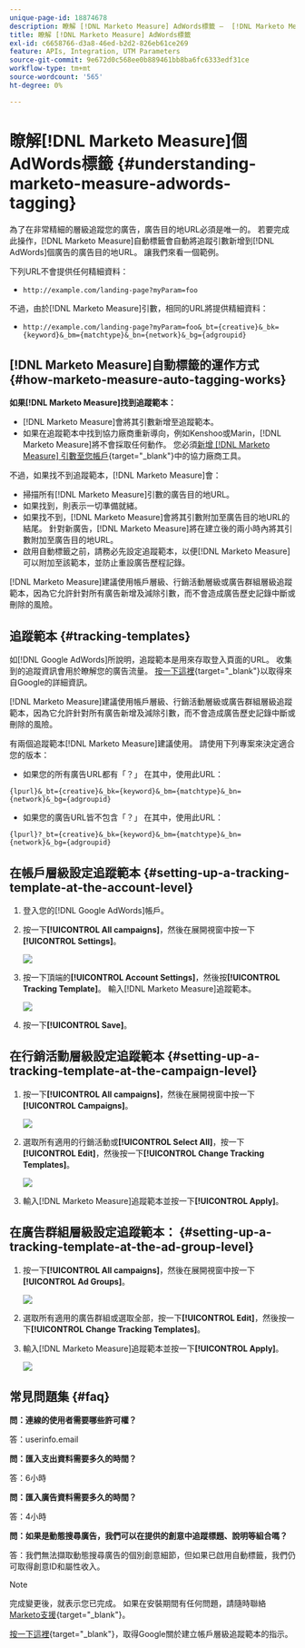 ```yaml
---
unique-page-id: 18874678
description: 瞭解 [!DNL Marketo Measure] AdWords標籤 —  [!DNL Marketo Measure]
title: 瞭解 [!DNL Marketo Measure] AdWords標籤
exl-id: c6658766-d3a8-46ed-b2d2-826eb61ce269
feature: APIs, Integration, UTM Parameters
source-git-commit: 9e672d0c568ee0b889461bb8ba6fc6333edf31ce
workflow-type: tm+mt
source-wordcount: '565'
ht-degree: 0%

---
```


# 瞭解[!DNL Marketo Measure]個AdWords標籤 {#understanding-marketo-measure-adwords-tagging}

為了在非常精細的層級追蹤您的廣告，廣告目的地URL必須是唯一的。 若要完成此操作，[!DNL Marketo Measure]自動標籤會自動將追蹤引數新增到[!DNL AdWords]個廣告的廣告目的地URL。 讓我們來看一個範例。

下列URL不會提供任何精細資料：

* `http://example.com/landing-page?myParam=foo`

不過，由於[!DNL Marketo Measure]引數，相同的URL將提供精細資料：

* `http://example.com/landing-page?myParam=foo&_bt={creative}&_bk={keyword}&_bm={matchtype}&_bn={network}&_bg={adgroupid}`

## [!DNL Marketo Measure]自動標籤的運作方式 {#how-marketo-measure-auto-tagging-works}

**如果[!DNL Marketo Measure]找到追蹤範本：**

* [!DNL Marketo Measure]會將其引數新增至追蹤範本。
* 如果在追蹤範本中找到協力廠商重新導向，例如Kenshoo或Marin，[!DNL Marketo Measure]將不會採取任何動作。 您必須[新增 [!DNL Marketo Measure] 引數至您帳戶](/help/api-connections/utilizing-marketo-measures-api-connections/how-bid-management-tools-affect-marketo-measure.md){target="_blank"}中的協力廠商工具。

不過，如果找不到追蹤範本，[!DNL Marketo Measure]會：

* 掃描所有[!DNL Marketo Measure]引數的廣告目的地URL。
* 如果找到，則表示一切準備就緒。
* 如果找不到，[!DNL Marketo Measure]會將其引數附加至廣告目的地URL的結尾。 針對新廣告，[!DNL Marketo Measure]將在建立後的兩小時內將其引數附加至廣告目的地URL。
* 啟用自動標籤之前，請務必先設定追蹤範本，以便[!DNL Marketo Measure]可以附加至該範本，並防止重設廣告歷程記錄。

[!DNL Marketo Measure]建議使用帳戶層級、行銷活動層級或廣告群組層級追蹤範本，因為它允許針對所有廣告新增及減除引數，而不會造成廣告歷史記錄中斷或刪除的風險。

## 追蹤範本 {#tracking-templates}

如[!DNL Google AdWords]所說明，追蹤範本是用來存取登入頁面的URL。 收集到的追蹤資訊會用於瞭解您的廣告流量。 [按一下這裡](https://support.google.com/adwords/answer/7197008?hl=en){target="_blank"}以取得來自Google的詳細資訊。

[!DNL Marketo Measure]建議使用帳戶層級、行銷活動層級或廣告群組層級追蹤範本，因為它允許針對所有廣告新增及減除引數，而不會造成廣告歷史記錄中斷或刪除的風險。

有兩個追蹤範本[!DNL Marketo Measure]建議使用。 請使用下列專案來決定適合您的版本：

* 如果您的所有廣告URL都有「？」 在其中，使用此URL：

`{lpurl}&_bt={creative}&_bk={keyword}&_bm={matchtype}&_bn={network}&_bg={adgroupid}`

* 如果您的廣告URL皆不包含「？」 在其中，使用此URL：

`{lpurl}?_bt={creative}&_bk={keyword}&_bm={matchtype}&_bn={network}&_bg={adgroupid}`

## 在帳戶層級設定追蹤範本 {#setting-up-a-tracking-template-at-the-account-level}

1. 登入您的[!DNL Google AdWords]帳戶。

1. 按一下&#x200B;**[!UICONTROL All campaigns]**，然後在展開視窗中按一下&#x200B;**[!UICONTROL Settings]**。

   ![](assets/1.png)

1. 按一下頂端的&#x200B;**[!UICONTROL Account Settings]**，然後按&#x200B;**[!UICONTROL Tracking Template]**。 輸入[!DNL Marketo Measure]追蹤範本。

   ![](assets/2-1.png)

1. 按一下&#x200B;**[!UICONTROL Save]**。

## 在行銷活動層級設定追蹤範本 {#setting-up-a-tracking-template-at-the-campaign-level}

1. 按一下&#x200B;**[!UICONTROL All campaigns]**，然後在展開視窗中按一下&#x200B;**[!UICONTROL Campaigns]**。

   ![](assets/3.png)

1. 選取所有適用的行銷活動或&#x200B;**[!UICONTROL Select All]**，按一下&#x200B;**[!UICONTROL Edit]**，然後按一下&#x200B;**[!UICONTROL Change Tracking Templates]**。

   ![](assets/4-1.png)

1. 輸入[!DNL Marketo Measure]追蹤範本並按一下&#x200B;**[!UICONTROL Apply]**。

## 在廣告群組層級設定追蹤範本： {#setting-up-a-tracking-template-at-the-ad-group-level}

1. 按一下&#x200B;**[!UICONTROL All campaigns]**，然後在展開視窗中按一下&#x200B;**[!UICONTROL Ad Groups]**。

   ![](assets/5-1.png)

1. 選取所有適用的廣告群組或選取全部，按一下&#x200B;**[!UICONTROL Edit]**，然後按一下&#x200B;**[!UICONTROL Change Tracking Templates]**。

1. 輸入[!DNL Marketo Measure]追蹤範本並按一下&#x200B;**[!UICONTROL Apply]**。

   ![](assets/6-1.png)

## 常見問題集 {#faq}

**問：連線的使用者需要哪些許可權？**

答：userinfo.email

**問：匯入支出資料需要多久的時間？**

答：6小時

**問：匯入廣告資料需要多久的時間？**

答：4小時

**問：如果是動態搜尋廣告，我們可以在提供的創意中追蹤標題、說明等組合嗎？**

答：我們無法擷取動態搜尋廣告的個別創意細節，但如果已啟用自動標籤，我們仍可取得創意ID和屬性收入。

>[!NOTE]
>
>完成變更後，就表示您已完成。 如果在安裝期間有任何問題，請隨時聯絡[Marketo支援](https://nation.marketo.com/t5/support/ct-p/Support){target="_blank"}。

[按一下這裡](https://support.google.com/adwords/answer/6076199?hl=en#tracking){target="_blank"}，取得Google關於建立帳戶層級追蹤範本的指示。

